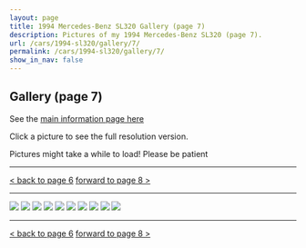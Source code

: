 ```yaml
---
layout: page
title: 1994 Mercedes-Benz SL320 Gallery (page 7)
description: Pictures of my 1994 Mercedes-Benz SL320 (page 7).
url: /cars/1994-sl320/gallery/7/
permalink: /cars/1994-sl320/gallery/7/
show_in_nav: false
---
```


## Gallery (page 7)

See the [main information page here](/cars/1994-sl320/)

Click a picture to see the full resolution version.

Pictures might take a while to load! Please be patient

<hr>

[< back to page 6](/cars/1994-sl320/gallery/6/)
[forward to page 8 >](/cars/1994-sl320/gallery/8/)

<hr>

<a href="/assets/cars-1994-sl320/sl060.jpg"><image src="/assets/cars-1994-sl320/sl060.jpg" /></a>
<a href="/assets/cars-1994-sl320/sl061.jpg"><image src="/assets/cars-1994-sl320/sl061.jpg" /></a>
<a href="/assets/cars-1994-sl320/sl062.jpg"><image src="/assets/cars-1994-sl320/sl062.jpg" /></a>
<a href="/assets/cars-1994-sl320/sl063.jpg"><image src="/assets/cars-1994-sl320/sl063.jpg" /></a>
<a href="/assets/cars-1994-sl320/sl064.jpg"><image src="/assets/cars-1994-sl320/sl064.jpg" /></a>
<a href="/assets/cars-1994-sl320/sl065.jpg"><image src="/assets/cars-1994-sl320/sl065.jpg" /></a>
<a href="/assets/cars-1994-sl320/sl066.jpg"><image src="/assets/cars-1994-sl320/sl066.jpg" /></a>
<a href="/assets/cars-1994-sl320/sl067.jpg"><image src="/assets/cars-1994-sl320/sl067.jpg" /></a>
<a href="/assets/cars-1994-sl320/sl068.jpg"><image src="/assets/cars-1994-sl320/sl068.jpg" /></a>
<a href="/assets/cars-1994-sl320/sl069.jpg"><image src="/assets/cars-1994-sl320/sl069.jpg" /></a>

<hr>

[< back to page 6](/cars/1994-sl320/gallery/6/)
[forward to page 8 >](/cars/1994-sl320/gallery/8/)
